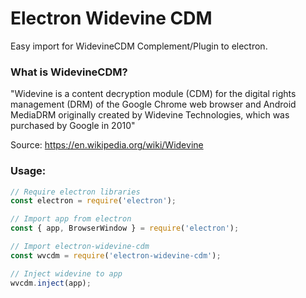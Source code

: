# Electron Widevine CDM
Easy import for WidevineCDM Complement/Plugin to electron.

### What is WidevineCDM?
"Widevine is a content decryption module (CDM) for the digital rights management (DRM) of the Google Chrome web browser and Android MediaDRM originally created by Widevine Technologies, which was purchased by Google in 2010"  
  
Source: https://en.wikipedia.org/wiki/Widevine

### Usage:
```javascript
// Require electron libraries
const electron = require('electron');

// Import app from electron
const { app, BrowserWindow } = require('electron');

// Import electron-widevine-cdm
const wvcdm = require('electron-widevine-cdm');

// Inject widevine to app
wvcdm.inject(app);
```
